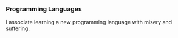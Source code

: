 ### Programming Languages

I associate learning a new programming language with misery and suffering.